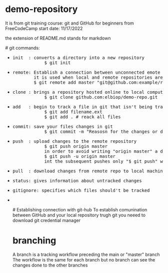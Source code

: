 # demo-repository
It is from git training course: git and GitHub for beginners from FreeCodeCamp
start date: 11/17/2022

the extension of README.md stands for markdown
<p>
# git commands:
<ul>
    <li><pre>init  : converts a directory into a new repository
            $ git init</pre></li>
    <li><pre>remote: Establish a connection between unconnected emote and local repositories
        it is used when local and remote repositories are created separately intead of being clones of one another
        $ git remote add master "git@github.com:example/remote-repository.git</pre></li>
    <li><pre>clone : brings a repository hosted online to local computer
            $ git clone github.com:elbiop/demo-repo.git</pre></li>
    <li><pre>add   : begin to track a file in git that isn't being tracked
            $ git add filename.ext
            $ git add . # reack all files</pre></li>
    <li><pre>commit: save your files changes in git
            $ git commit -m "Reasosn for the changes or descriprion"</pre></li>
    <li><pre>push  : upload changes to the remote repository
            $ git push origin master
            in order to avoid writing "origin master" a default upstream option ( -u ) can be set
            $ git push -u origin master
            int the subsequent pushes only "$ git push" will need to be written</pre></li>           
    <li><pre>pull  : download changes from remote repo to local machine</pre></li>
    <li><pre>status: gives information about untracked changes</pre></li>
    <li><pre>gitignore: specifies which files should't be tracked</pre></li>
    <li><pre></pre></li>
</p>
# Establishing connection with git-hub  
To establish comunination between GitHub and your local repository trugh git
you neeed to download git credential manager

# branching
A branch is a tracking workflow preceding the main or "master" branch
The workflow is the same for each branch but no branch can see the changes done to the other branches
